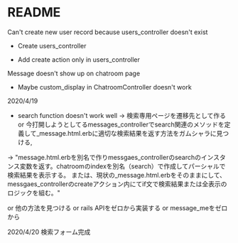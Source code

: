 # README

Can't create new user record because users_controller doesn't exist

* Create users_controller

* Add create action only in users_controller

Message doesn't show up on chatroom page

* Maybe custom_display in ChatroomController doesn't work


2020/4/19
* search function doesn't work well
-> 検索専用ページを遷移先として作る
or 今打開しようとしてるmessages_controllerでsearch関連のメソッドを定義して_message.html.erbに適切な検索結果を返す方法をガムシャラに見つける,

-> "message.html.erbを別名で作りmessgaes_controllerのsearchのインスタンス変数を返す。chatroomのindexを別名（search）で作成してパーシャルで検索結果を表示する。
または、現状の_message.html.erbをそのままにして、messgaes_controllerのcreateアクション内にてif文で検索結果または全表示のロジックを組む。"

or 他の方法を見つける
or rails APIをゼロから実装する
or message_meをゼロから

2020/4/20
検索フォーム完成
